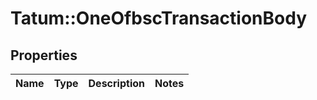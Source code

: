 # Tatum::OneOfbscTransactionBody

## Properties
Name | Type | Description | Notes
------------ | ------------- | ------------- | -------------

